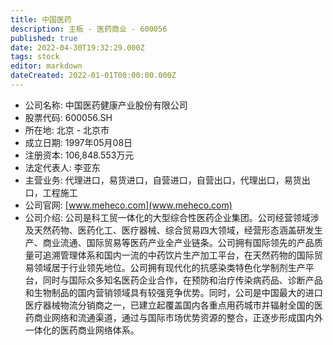 ```yaml
---
title: 中国医药
description: 主板 - 医药商业 - 600056
published: true
date: 2022-04-30T19:32:29.000Z
tags: stock
editor: markdown
dateCreated: 2022-01-01T00:00:00.000Z
---
```


- 公司名称: 中国医药健康产业股份有限公司
- 股票代码: 600056.SH
- 所在地: 北京 - 北京市
- 成立日期: 1997年05月08日
- 注册资本: 106,848.553万元
- 法定代表人: 李亚东
- 主营业务: 代理进口，易货进口，自营进口，自营出口，代理出口，易货出口，工程施工
- 公司官网: [www.meheco.com](www.meheco.com)
- 公司介绍: 公司是科工贸一体化的大型综合性医药企业集团。公司经营领域涉及天然药物、医药化工、医疗器械、综合贸易四大领域，经营形态涵盖研发生产、商业流通、国际贸易等医药产业全产业链条。公司拥有国际领先的产品质量可追溯管理体系和国内一流的中药饮片生产加工平台，在天然药物的国际贸易领域居于行业领先地位。公司拥有现代化的抗感染类特色化学制剂生产平台，同时与国际众多知名医药企业合作，在预防和治疗传染病药品、诊断产品和生物制品的国内营销领域具有较强竞争优势。同时，公司是中国最大的进口医疗器械物流分销商之一，已建立起覆盖国内各重点用药城市并辐射全国的医药商业网络和流通渠道，通过与国际市场优势资源的整合，正逐步形成国内外一体化的医药商业网络体系。


